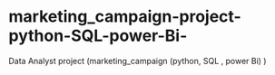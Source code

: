 # marketing_campaign-project-python-SQL-power-Bi-
Data Analyst project (marketing_campaign (python, SQL , power Bi) )
